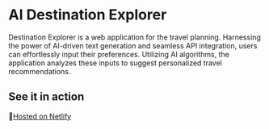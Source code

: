 # AI Destination Explorer 

Destination Explorer is a web application for the travel planning. Harnessing the power of AI-driven text generation and seamless API integration, users can effortlessly input their preferences. Utilizing AI algorithms, the application analyzes these inputs to suggest personalized travel recommendations.
## See it in action
🔗[Hosted on Netlify](https://ai-travel-project.netlify.app/)
